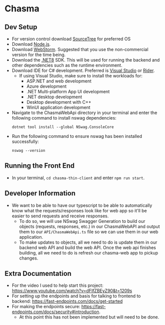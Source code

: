 # Chasma

## Dev Setup
- For version control download [SourceTree](https://www.sourcetreeapp.com/) for preferred OS
- Download [Node.js](https://nodejs.org/en/download/).
- Download [WebStorm](https://www.jetbrains.com/webstorm/promo/?source=google&medium=cpc&campaign=AMER_en_US-CST_WebStorm_Branded&term=webstorm&content=717267885243&gad_source=1&gad_campaignid=9641686287&gbraid=0AAAAADloJzjM8YwGuomM1PAAElS0TYUtX&gclid=Cj0KCQjw2IDFBhDCARIsABDKOJ6ZAX4ejAlVLQhNXvOmGcZ6rUg8tSvULOMdTD4DFZLUPnMA5E5bJkIaAmStEALw_wcB). Suggested that you use the non-commercial version for the time being.
- Download the [.NET8](https://dotnet.microsoft.com/en-us/download/dotnet/8.0) SDK. This will be used for running the backend and other dependencies such as the runtime environment.
- Download IDE for C# development. Preferred is [Visual Studio](https://visualstudio.microsoft.com/vs/professional/) or [Rider](https://www.jetbrains.com/rider/download/?section=windows).
	- If using Visual Studio, make sure to install the workloads for:
 		- ASP.NET and web development
   		- Azure development
     	- .NET Multi-platform App UI development
      	- .NET desktop development
      	- Desktop development with C++
      	- WinUI application development
- Navigate to the ChasmaWebApi directory in your terminal and enter the following command to install nswag dependencies:
    ```
    dotnet tool install --global NSwag.ConsoleCore
    ```
- Run the following command to ensure nswag has been installed successfully:
	```
	nswag --version
	```

## Running the Front End
- In your terminal, `cd chasma-thin-client` and enter `npm run start`.

## Developer Information
- We want to be able to have our typescript to be able to automatically know what the requests/responses look like for web app so it'll be easier to send requests and receive responses.
  - To do so, we will use NSwag Swagger Generation to build our objects (requests, responses, etc.) in our ChasmaWebAPI and output them to our `API/ChasmaWebApi.ts` file so we can use them in our web application.
  - To make updates to objects, all we need to do is update them in our backend web API and build the web API. Once the web api finishes building, all we need to do is refresh our chasma-web app to pickup changes.

## Extra Documentation
- For the video I used to help start this project: https://www.youtube.com/watch?v=dFIfZBEyZ90&t=1209s
- For setting up the endpoints and basis for talking to frontend to backend: https://fast-endpoints.com/docs/get-started
- For making the endpoints secure: https://fast-endpoints.com/docs/security#introduction.
	- At this point this has not been implemented but will need to be done.
